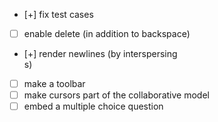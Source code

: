 

- [+] fix test cases
- [ ] enable delete (in addition to backspace)
- [+] render newlines (by interspersing <br>s)
- [ ] make a toolbar
- [ ] make cursors part of the collaborative model
- [ ] embed a multiple choice question